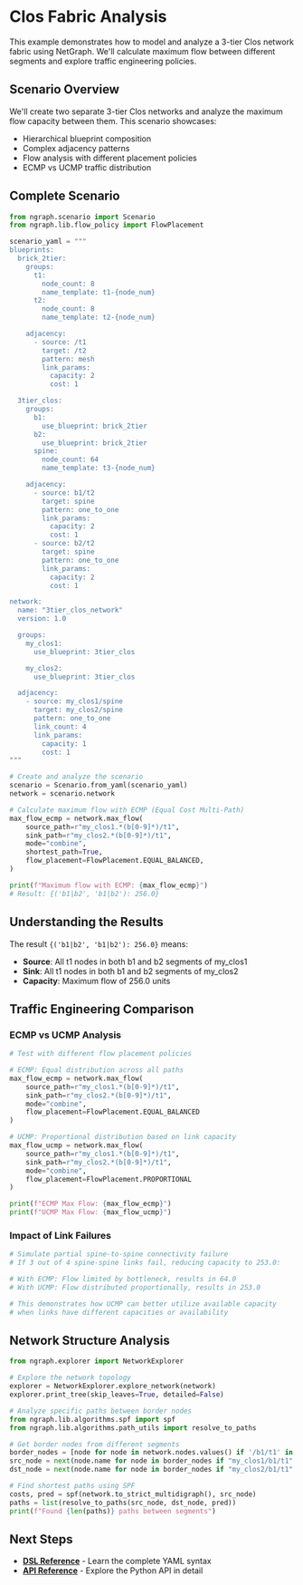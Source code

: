 # Clos Fabric Analysis

This example demonstrates how to model and analyze a 3-tier Clos network fabric using NetGraph. We'll calculate maximum flow between different segments and explore traffic engineering policies.

## Scenario Overview

We'll create two separate 3-tier Clos networks and analyze the maximum flow capacity between them. This scenario showcases:

- Hierarchical blueprint composition
- Complex adjacency patterns
- Flow analysis with different placement policies
- ECMP vs UCMP traffic distribution

## Complete Scenario

```python
from ngraph.scenario import Scenario
from ngraph.lib.flow_policy import FlowPlacement

scenario_yaml = """
blueprints:
  brick_2tier:
    groups:
      t1:
        node_count: 8
        name_template: t1-{node_num}
      t2:
        node_count: 8
        name_template: t2-{node_num}

    adjacency:
      - source: /t1
        target: /t2
        pattern: mesh
        link_params:
          capacity: 2
          cost: 1

  3tier_clos:
    groups:
      b1:
        use_blueprint: brick_2tier
      b2:
        use_blueprint: brick_2tier
      spine:
        node_count: 64
        name_template: t3-{node_num}

    adjacency:
      - source: b1/t2
        target: spine
        pattern: one_to_one
        link_params:
          capacity: 2
          cost: 1
      - source: b2/t2
        target: spine
        pattern: one_to_one
        link_params:
          capacity: 2
          cost: 1

network:
  name: "3tier_clos_network"
  version: 1.0

  groups:
    my_clos1:
      use_blueprint: 3tier_clos

    my_clos2:
      use_blueprint: 3tier_clos

  adjacency:
    - source: my_clos1/spine
      target: my_clos2/spine
      pattern: one_to_one
      link_count: 4
      link_params:
        capacity: 1
        cost: 1
"""

# Create and analyze the scenario
scenario = Scenario.from_yaml(scenario_yaml)
network = scenario.network

# Calculate maximum flow with ECMP (Equal Cost Multi-Path)
max_flow_ecmp = network.max_flow(
    source_path=r"my_clos1.*(b[0-9]*)/t1",
    sink_path=r"my_clos2.*(b[0-9]*)/t1",
    mode="combine",
    shortest_path=True,
    flow_placement=FlowPlacement.EQUAL_BALANCED,
)

print(f"Maximum flow with ECMP: {max_flow_ecmp}")
# Result: {('b1|b2', 'b1|b2'): 256.0}
```

## Understanding the Results

The result `{('b1|b2', 'b1|b2'): 256.0}` means:
- **Source**: All t1 nodes in both b1 and b2 segments of my_clos1
- **Sink**: All t1 nodes in both b1 and b2 segments of my_clos2
- **Capacity**: Maximum flow of 256.0 units

## Traffic Engineering Comparison

### ECMP vs UCMP Analysis

```python
# Test with different flow placement policies

# ECMP: Equal distribution across all paths
max_flow_ecmp = network.max_flow(
    source_path=r"my_clos1.*(b[0-9]*)/t1",
    sink_path=r"my_clos2.*(b[0-9]*)/t1",
    mode="combine",
    flow_placement=FlowPlacement.EQUAL_BALANCED
)

# UCMP: Proportional distribution based on link capacity
max_flow_ucmp = network.max_flow(
    source_path=r"my_clos1.*(b[0-9]*)/t1",
    sink_path=r"my_clos2.*(b[0-9]*)/t1",
    mode="combine",
    flow_placement=FlowPlacement.PROPORTIONAL
)

print(f"ECMP Max Flow: {max_flow_ecmp}")
print(f"UCMP Max Flow: {max_flow_ucmp}")
```

### Impact of Link Failures

```python
# Simulate partial spine-to-spine connectivity failure
# If 3 out of 4 spine-spine links fail, reducing capacity to 253.0:

# With ECMP: Flow limited by bottleneck, results in 64.0
# With UCMP: Flow distributed proportionally, results in 253.0

# This demonstrates how UCMP can better utilize available capacity
# when links have different capacities or availability
```

## Network Structure Analysis

```python
from ngraph.explorer import NetworkExplorer

# Explore the network topology
explorer = NetworkExplorer.explore_network(network)
explorer.print_tree(skip_leaves=True, detailed=False)

# Analyze specific paths between border nodes
from ngraph.lib.algorithms.spf import spf
from ngraph.lib.algorithms.path_utils import resolve_to_paths

# Get border nodes from different segments
border_nodes = [node for node in network.nodes.values() if '/b1/t1' in node.name or '/b2/t1' in node.name]
src_node = next(node.name for node in border_nodes if "my_clos1/b1/t1" in node.name)
dst_node = next(node.name for node in border_nodes if "my_clos2/b1/t1" in node.name)

# Find shortest paths using SPF
costs, pred = spf(network.to_strict_multidigraph(), src_node)
paths = list(resolve_to_paths(src_node, dst_node, pred))
print(f"Found {len(paths)} paths between segments")
```

## Next Steps

- **[DSL Reference](../reference/dsl.md)** - Learn the complete YAML syntax
- **[API Reference](../reference/api.md)** - Explore the Python API in detail
